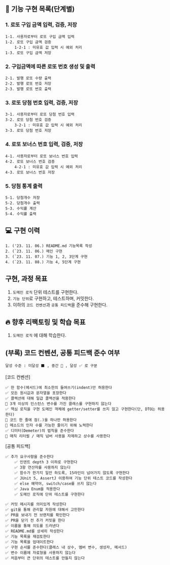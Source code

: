 ## 🎯 기능 구현 목록(단계별)
### 1. 로또 구입 금액 입력, 검증, 저장

    1-1. 사용자로부터 로또 구입 금액 입력
    1-2. 로또 구입 금액 검증
        1-2-1 : 미유효 값 입력 시 예외 처리
    1-3. 로또 구입 금액 저장

### 2. 구입금액에 따른 로또 번호 생성 및 출력

    2-1. 발행 로또 수량 출력
    2-2. 발행 로또 번호 저장
    2-3. 발행 로또 번호 출력

### 3. 로또 당첨 번호 입력, 검증, 저장

    3-1. 사용자로부터 로또 당첨 번호 입력
    3-2. 로또 당첨 번호 검증
        3-2-1 : 미유효 값 입력 시 예외 처리
    3-3. 로또 당첨 번호 저장

### 4. 로또 보너스 번호 입력, 검증, 저장

    4-1. 사용자로부터 로또 보너스 번호 입력
    4-2. 로또 보너스 번호 검증
        4-2-1 : 미유효 값 입력 시 예외 처리
    4-3. 로또 보너스 번호 저장

### 5. 당첨 통계 출력 

    5-1. 당첨개수 저장
    5-2. 당첨개수 출력
    5-3. 수익률 계산
    5-4. 수익률 출력

## 💻 구현 이력
    1. ('23. 11. 06.) README.md 기능목록 작성
    2. (`23. 11. 06.) 메인 구현
    3. (`23. 11. 07.) 기능 1, 2, 3단계 구현
    4. (`23. 11. 08.) 기능 4, 5단계 구현

## 구현, 과정 목표
1. `도메인 로직` 단위 테스트를 구현한다.
2. `기능 단위`로 구현하고, 테스트하며, 커밋한다.
3. 이하의 `코드 컨벤션`과 `공통 피드백`을 준수해 구현한다.

## 🔥 향후 리팩토링 및 학습 목표
1. `도메인 로직` 에 대해 학습한다.

## (부록) 코드 컨벤션, 공통 피드백 준수 여부
```달성 수준 : 미달성 ⬛ , 중간 🔼 , 달성 ✅ 로 구분```

[코드 컨벤션]

    ✅ 한 함수(메서드)에 최소한의 들여쓰기(indent)만 허용한다 
    ✅ 모든 원시값과 문자열을 포장한다        
    ✅ 콜렉션에 대해 일급 콜렉션을 적용한다   
    🔼 3개 이상의 인스턴스 변수를 가진 클래스를 구현하지 않는다      
    ✅ 핵심 로직을 구현 도메인 객체에 getter/setter를 쓰지 않고 구현한다(단, DTO는 허용한다)    
    🔼 코드 한 줄에 점(.)을 하나만 허용한다     
    🔼 메소드의 인자 수를 가능한 줄이기 위해 노력한다    
    ✅ 디미터(Demeter)의 법칙을 준수한다 
    🔼 매직 리터럴 / 매직 넘버 사용을 자제하고 상수를 사용한다    

[공통 피드백]

    ✅ 추가 요구사항을 준수한다
        ✅ 인덴트 depth 3 이하로 구현한다
        ✅ 3항 연산자를 사용하지 않는다
        ✅ 함수가 한가지 일만 하도록, 15라인이 넘어가지 않도록 구현한다
        ✅ JUnit 5, AssertJ 이용하여 기능 단위 테스트 코드를 작성한다
        ✅ else 예약어, switch/case를 쓰지 않는다  
        ✅ Java Enum을 적용한다
        ✅ 도메인 로직에 단위 테스트를 구현한다

    ✅ 커밋 메시지를 의미있게 작성한다
    ✅ git을 통해 관리할 자원에 대해서 고민한다
    ✅ PR을 보내기 전 브랜치를 확인한다
    ✅ PR을 닫기 전 추가 커밋을 한다
    ✅ 이름을 통해 의도를 드러낸다
    ✅ README.md를 상세히 작성한다
    ✅ 기능 목록을 재검토한다
    ✅ 기능 목록을 업데이트한다
    ✅ 구현 순서를 준수한다(클래스 내 상수, 멤버 변수, 생성자, 메서드)
    ✅ 변수 이름에 자료형을 사용하지 않는다
    ✅ 처음부터 큰 단위의 테스트를 만들지 않는다
 